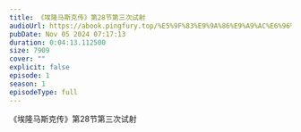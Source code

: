 ```yaml
---
title: 《埃隆马斯克传》第28节第三次试射
audioUrl: https://abook.pingfury.top/%E5%9F%83%E9%9A%86%E9%A9%AC%E6%96%AF%E5%85%8B%E4%BC%A0-29-%E7%AC%AC28%E8%8A%82%E7%AC%AC%E4%B8%89%E6%AC%A1%E8%AF%95%E5%B0%84-rxsmf5ug.mp3
pubDate: Nov 05 2024 07:17:13
duration: 0:04:13.112500
size: 7909
cover: ""
explicit: false
episode: 1
season: 1
episodeType: full
---
```

《埃隆马斯克传》第28节第三次试射
